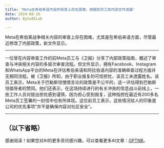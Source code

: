 ```yaml
---
title: 'Meta在希伯来语内容的审查上存在困难，根据前员工和内部文件透露'
date: 2024-08-16
author: ByteAILab

---
```


Meta在希伯莱战争相关内容的审查上存在困难，尤其是在希伯来语方面，尽管最近修改了内部政策，新文件显示。

---
一位曾在内容审查工作的前Meta员工与《卫报》分享了内部政策指南，概述了审查与冲突相关内容的多层次审查流程。但文件显示，拥有Facebook、Instagram和WhatsApp平台的Meta在评估希伯来语和阿拉伯语内容的准确审查过程方面并无相同流程。被《卫报》所知，由于职业报复的可信担忧，该员工未透露姓名。该员工表示，Meta关于巴勒斯坦憎恨言论的政策是不公平的，这一评估得到巴勒斯坦倡导者的赞同。他们还表示，在这场持续进行的有关冲突的信息战斗前线上，一些工作人员对提出担忧感到谨慎，因为担心受到报复，这种指控在最近有200多名Meta员工签署的一封信中也有所体现。这位前员工表示，这些情况给人的印象是公司的优先事项“并不是确保内容对社区安全”。

---
（以下省略）
---
感谢阅读！如果您对AI的更多资讯感兴趣，可以查看更多AI文章：[GPTNB](https://gptnb.com)。